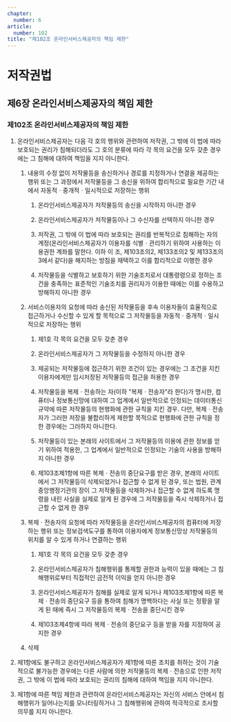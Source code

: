 ```yaml
---
chapter:
  number: 6
article:
  number: 102
title: "제102조 온라인서비스제공자의 책임 제한"
---
```

# 저작권법

## 제6장 온라인서비스제공자의 책임 제한

### 제102조 온라인서비스제공자의 책임 제한

1. 온라인서비스제공자는 다음 각 호의 행위와 관련하여 저작권, 그 밖에 이 법에 따라 보호되는 권리가 침해되더라도 그 호의 분류에 따라 각 목의 요건을 모두 갖춘 경우에는 그 침해에 대하여 책임을 지지 아니한다.

    1. 내용의 수정 없이 저작물등을 송신하거나 경로를 지정하거나 연결을 제공하는 행위 또는 그 과정에서 저작물등을 그 송신을 위하여 합리적으로 필요한 기간 내에서 자동적ㆍ중개적ㆍ일시적으로 저장하는 행위

        1. 온라인서비스제공자가 저작물등의 송신을 시작하지 아니한 경우

        2. 온라인서비스제공자가 저작물등이나 그 수신자를 선택하지 아니한 경우

        3. 저작권, 그 밖에 이 법에 따라 보호되는 권리를 반복적으로 침해하는 자의 계정(온라인서비스제공자가 이용자를 식별ㆍ관리하기 위하여 사용하는 이용권한 계좌를 말한다. 이하 이 조, 제103조의2, 제133조의2 및 제133조의3에서 같다)을 해지하는 방침을 채택하고 이를 합리적으로 이행한 경우

        4. 저작물등을 식별하고 보호하기 위한 기술조치로서 대통령령으로 정하는 조건을 충족하는 표준적인 기술조치를 권리자가 이용한 때에는 이를 수용하고 방해하지 아니한 경우

    2. 서비스이용자의 요청에 따라 송신된 저작물등을 후속 이용자들이 효율적으로 접근하거나 수신할 수 있게 할 목적으로 그 저작물등을 자동적ㆍ중개적ㆍ일시적으로 저장하는 행위

        1. 제1호 각 목의 요건을 모두 갖춘 경우

        2. 온라인서비스제공자가 그 저작물등을 수정하지 아니한 경우

        3. 제공되는 저작물등에 접근하기 위한 조건이 있는 경우에는 그 조건을 지킨 이용자에게만 임시저장된 저작물등의 접근을 허용한 경우

        4. 저작물등을 복제ㆍ전송하는 자(이하 "복제ㆍ전송자"라 한다)가 명시한, 컴퓨터나 정보통신망에 대하여 그 업계에서 일반적으로 인정되는 데이터통신규약에 따른 저작물등의 현행화에 관한 규칙을 지킨 경우. 다만, 복제ㆍ전송자가 그러한 저장을 불합리하게 제한할 목적으로 현행화에 관한 규칙을 정한 경우에는 그러하지 아니한다.

        5. 저작물등이 있는 본래의 사이트에서 그 저작물등의 이용에 관한 정보를 얻기 위하여 적용한, 그 업계에서 일반적으로 인정되는 기술의 사용을 방해하지 아니한 경우

        6. 제103조제1항에 따른 복제ㆍ전송의 중단요구를 받은 경우, 본래의 사이트에서 그 저작물등이 삭제되었거나 접근할 수 없게 된 경우, 또는 법원, 관계 중앙행정기관의 장이 그 저작물등을 삭제하거나 접근할 수 없게 하도록 명령을 내린 사실을 실제로 알게 된 경우에 그 저작물등을 즉시 삭제하거나 접근할 수 없게 한 경우

    3. 복제ㆍ전송자의 요청에 따라 저작물등을 온라인서비스제공자의 컴퓨터에 저장하는 행위 또는 정보검색도구를 통하여 이용자에게 정보통신망상 저작물등의 위치를 알 수 있게 하거나 연결하는 행위

        1. 제1호 각 목의 요건을 모두 갖춘 경우

        2. 온라인서비스제공자가 침해행위를 통제할 권한과 능력이 있을 때에는 그 침해행위로부터 직접적인 금전적 이익을 얻지 아니한 경우

        3. 온라인서비스제공자가 침해를 실제로 알게 되거나 제103조제1항에 따른 복제ㆍ전송의 중단요구 등을 통하여 침해가 명백하다는 사실 또는 정황을 알게 된 때에 즉시 그 저작물등의 복제ㆍ전송을 중단시킨 경우

        4. 제103조제4항에 따라 복제ㆍ전송의 중단요구 등을 받을 자를 지정하여 공지한 경우

    4. 삭제

2. 제1항에도 불구하고 온라인서비스제공자가 제1항에 따른 조치를 취하는 것이 기술적으로 불가능한 경우에는 다른 사람에 의한 저작물등의 복제ㆍ전송으로 인한 저작권, 그 밖에 이 법에 따라 보호되는 권리의 침해에 대하여 책임을 지지 아니한다.

3. 제1항에 따른 책임 제한과 관련하여 온라인서비스제공자는 자신의 서비스 안에서 침해행위가 일어나는지를 모니터링하거나 그 침해행위에 관하여 적극적으로 조사할 의무를 지지 아니한다.
